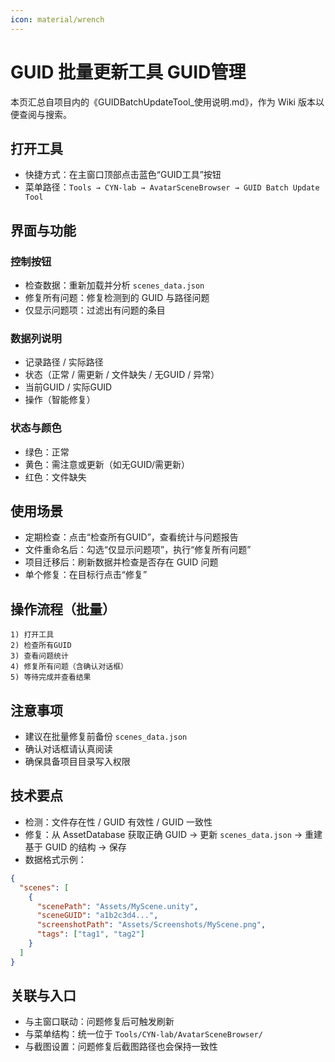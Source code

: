 ```yaml
---
icon: material/wrench
---
```


# GUID 批量更新工具  GUID管理

本页汇总自项目内的《GUIDBatchUpdateTool_使用说明.md》，作为 Wiki 版本以便查阅与搜索。

## 打开工具

- 快捷方式：在主窗口顶部点击蓝色“GUID工具”按钮
- 菜单路径：`Tools → CYN-lab → AvatarSceneBrowser → GUID Batch Update Tool`

## 界面与功能

### 控制按钮
- 检查数据：重新加载并分析 `scenes_data.json`
- 修复所有问题：修复检测到的 GUID 与路径问题
- 仅显示问题项：过滤出有问题的条目

### 数据列说明
- 记录路径 / 实际路径
- 状态（正常 / 需更新 / 文件缺失 / 无GUID / 异常）
- 当前GUID / 实际GUID
- 操作（智能修复）

### 状态与颜色
- 绿色：正常
- 黄色：需注意或更新（如无GUID/需更新）
- 红色：文件缺失

## 使用场景

- 定期检查：点击“检查所有GUID”，查看统计与问题报告
- 文件重命名后：勾选“仅显示问题项”，执行“修复所有问题”
- 项目迁移后：刷新数据并检查是否存在 GUID 问题
- 单个修复：在目标行点击“修复”

## 操作流程（批量）

```
1) 打开工具
2) 检查所有GUID
3) 查看问题统计
4) 修复所有问题（含确认对话框）
5) 等待完成并查看结果
```

## 注意事项

- 建议在批量修复前备份 `scenes_data.json`
- 确认对话框请认真阅读
- 确保具备项目目录写入权限

## 技术要点

- 检测：文件存在性 / GUID 有效性 / GUID 一致性
- 修复：从 AssetDatabase 获取正确 GUID → 更新 `scenes_data.json` → 重建基于 GUID 的结构 → 保存
- 数据格式示例：

```json
{
  "scenes": [
    {
      "scenePath": "Assets/MyScene.unity",
      "sceneGUID": "a1b2c3d4...",
      "screenshotPath": "Assets/Screenshots/MyScene.png",
      "tags": ["tag1", "tag2"]
    }
  ]
}
```

## 关联与入口

- 与主窗口联动：问题修复后可触发刷新
- 与菜单结构：统一位于 `Tools/CYN-lab/AvatarSceneBrowser/`
- 与截图设置：问题修复后截图路径也会保持一致性
